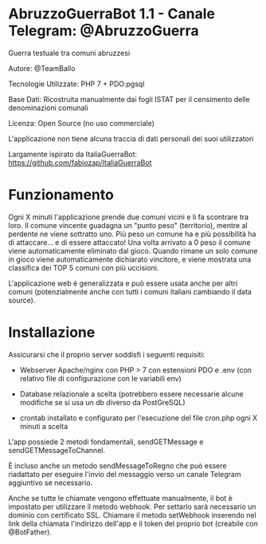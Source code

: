 # AbruzzoGuerraBot 1.1 - Canale Telegram: @AbruzzoGuerra
Guerra testuale tra comuni abruzzesi

Autore: @TeamBallo

Tecnologie Utilizzate: PHP 7 + PDO:pgsql

Base Dati: Ricostruita manualmente dai fogli ISTAT per il censimento delle denominazioni comunali

Licenza: Open Source (no uso commerciale)

L'applicazione non tiene alcuna traccia di dati personali dei suoi utilizzatori

Largamente ispirato da ItaliaGuerraBot: https://github.com/fabiozap/ItaliaGuerraBot


# Funzionamento

Ogni X minuti l'applicazione prende due comuni vicini e li fa scontrare tra loro. Il comune vincente guadagna un "punto peso" (territorio), mentre al perdente ne viene sottratto uno. 
Più peso un comune ha e più possibilità ha di attaccare... e di essere attaccato! Una volta arrivato a 0 peso il comune viene automaticamente eliminato dal gioco.
Quando rimane un solo comune in gioco viene automaticamente dichiarato vincitore, e viene mostrata una classifica dei TOP 5 comuni con più uccisioni.

L'applicazione web è generalizzata e può essere usata anche per altri comuni (potenzialmente anche con tutti i comuni italiani cambiando il data source).


# Installazione

Assicurarsi che il proprio server soddisfi i seguenti requisiti:

- Webserver Apache/nginx con PHP > 7 con estensioni PDO e .env (con relativo file di configurazione con le variabili env)

- Database relazionale a scelta (potrebbero essere necessarie alcune modifiche se si usa un db diverso da PostGreSQL)

- crontab installato e configurato per l'esecuzione del file cron.php ogni X minuti a scelta

L'app possiede 2 metodi fondamentali, sendGETMessage e sendGETMessageToChannel.

È incluso anche un metodo sendMessageToRegno che può essere riadattato per eseguire l'invio del messaggio verso un canale Telegram aggiuntivo se necessario.

Anche se tutte le chiamate vengono effettuate manualmente, il bot è impostato per utilizzare il metodo webhook. 
Per settarlo sarà necessario un dominio con certificato SSL. Chiamare il metodo setWebhook inserendo nel link della chiamata l'indirizzo dell'app e il token del proprio bot (creabile con @BotFather).
